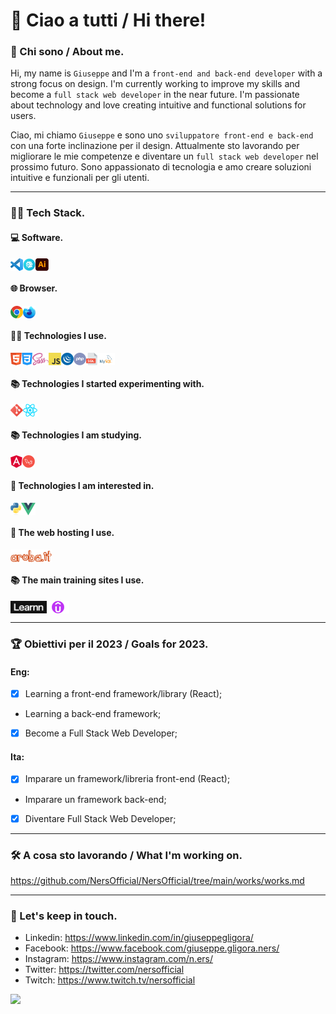 # &#x1F44B; Ciao a tutti / Hi there!

### :adult: Chi sono / About me.

Hi, my name is `Giuseppe` and I'm a `front-end and back-end developer` with a strong focus on design. I'm currently working to improve my skills and become a `full stack web developer` in the near future. I'm passionate about technology and love creating intuitive and functional solutions for users.

Ciao, mi chiamo `Giuseppe` e sono uno `sviluppatore front-end e back-end` con una forte inclinazione per il design. Attualmente sto lavorando per migliorare le mie competenze e diventare un `full stack web developer` nel prossimo futuro. Sono appassionato di tecnologia e amo creare soluzioni intuitive e funzionali per gli utenti.

***

### :man_technologist: Tech Stack.

#### :computer: Software.
<div style='display: flex'>
    <img src="./assets/icons/software/vsc.png" alt="Visual Studio Code" title="Visual Studio Code" style="height: 20px;">
    <img src="./assets/icons/software/prepros.png" alt="Prepros" title="Prepros" style="height: 20px;">
    <img src="./assets/icons/software/illustrator.png" alt="Illustrator" title="Illustrator" style="height: 20px;">
</div>

#### :globe_with_meridians: Browser.

<div style='display: flex'>
    <img src="./assets/icons/browser/chrome.png" alt="Chrome" title="Chrome" style="height: 20px;">
    <img src="./assets/icons/browser/fde.png" alt="Firefox Developer Edition" title="Firefox Developer Edition" style="height: 20px;">
</div>

#### :man_technologist: Technologies I use.

<div style='display: flex'>
    <img src="./assets/icons/technologies/html.png" alt="Html" title="Html" style="height: 20px;">
    <img src="./assets/icons/technologies/css.png" alt="Css" title="Css" style="height: 20px;">
    <img src="./assets/icons/technologies/sass.png" alt="Sass/Scss" title="Sass/Scss" style="height: 20px;">
    <img src="./assets/icons/technologies/js.png" alt="Javascript" title="Javascript" style="height: 20px;">
    <img src="./assets/icons/technologies/jquery.png" alt="jQuery" title="jQuery" style="height: 20px;">
    <img src="./assets/icons/technologies/php.png" alt="Php" title="Php" style="height: 20px;">
    <img src="./assets/icons/technologies/sql.png" alt="Sql" title="Sql" style="height: 20px;">
    <img src="./assets/icons/technologies/mysql.png" alt="Mysql" title="Mysql" style="height: 20px;">
</div>

#### :books: Technologies I started experimenting with.

<div style='display: flex'>
    <img src="./assets/icons/technologies/git.png" alt="Git" title="Git" style="height: 20px;">
    <img src="./assets/icons/technologies/react.png" alt="React" title="React" style="height: 20px;">
</div>

#### :books: Technologies I am studying.

<div style='display: flex'>
    <img src="./assets/icons/technologies/angular.png" alt="Angular" title="Angular" style="height: 20px;">
    <img src="./assets/icons/technologies/laravel.png" alt="Laravel" title="Laravel" style="height: 20px;">
</div>

#### :eyes: Technologies I am interested in.

<div style='display: flex'>
    <img src="./assets/icons/technologies/python.png" alt="Python" title="Python" style="height: 20px;">
    <img src="./assets/icons/technologies/vue.png" alt="Vue" title="Vue" style="height: 20px;">
</div>

#### :floppy_disk: The web hosting I use.

<div style='display: flex'>
    <img src="./assets/icons/hosting/aruba.png" alt="Aruba" title="Aruba" style="height: 20px;">
</div>

#### :books: The main training sites I use.
<div style='display: flex'>
    <img src="./assets/icons/website/learnn.png" alt="Learnn" title="Learnn" style="height: 20px;">
    <img src="./assets/icons/website/udemy.png" alt="udemy" title="udemy" style="height: 20px;">
</div>

***

### :trophy: Obiettivi per il 2023 / Goals for 2023.


#### Eng:
- [x] Learning a front-end framework/library (React);
- Learning a back-end framework;
- [x] Become a Full Stack Web Developer;


#### Ita:
- [x] Imparare un framework/libreria front-end (React);
- Imparare un framework back-end;
- [x] Diventare Full Stack Web Developer;


***

### :hammer_and_wrench: A cosa sto lavorando / What I'm working on.

https://github.com/NersOfficial/NersOfficial/tree/main/works/works.md

***

### :handshake: Let's keep in touch.

- Linkedin: https://www.linkedin.com/in/giuseppegligora/
- Facebook: https://www.facebook.com/giuseppe.gligora.ners/
- Instagram: https://www.instagram.com/n.ers/
- Twitter: https://twitter.com/nersofficial
- Twitch: https://www.twitch.tv/nersofficial

[![](https://visitcount.itsvg.in/api?id=NersOfficial&label=Profile%20Views&color=12&icon=1&pretty=false)](https://visitcount.itsvg.in)
